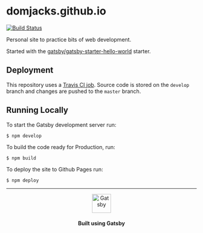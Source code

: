 # domjacks.github.io
[![Build Status](https://travis-ci.org/domjacks/domjacks.github.io.svg?branch=develop)](https://travis-ci.org/domjacks/domjacks.github.io)

Personal site to practice bits of web development.

Started with the [gatsby/gatsby-starter-hello-world](https://github.com/gatsbyjs/gatsby-starter-hello-world) starter.

## Deployment
This repository uses a [Travis CI job](https://travis-ci.org/domjacks/domjacks.github.io).
Source code is stored on the `develop` branch and changes are pushed to the `master` branch.


## Running Locally
To start the Gatsby development server run:
```
$ npm develop
```

To build the code ready for Production, run:
```
$ npm build
```

To deploy the site to Github Pages run:
```
$ npm deploy
```

---

<p align="center">
  <a href="https://www.gatsbyjs.org">
    <img alt="Gatsby" src="https://www.gatsbyjs.org/monogram.svg" width="50" />
  </a>
</p>
<h4 align="center">
  Built using Gatsby
</h4>
